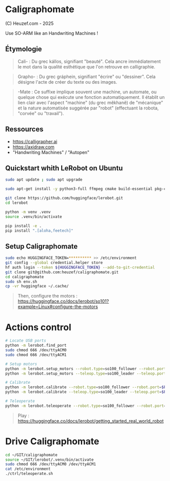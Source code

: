 # Caligraphomate
(C) Heuzef.com - 2025

Use SO-ARM like an Handwriting Machines !

## Étymologie
> Cali- : Du grec kállos, signifiant "beauté". Cela ancre immédiatement le mot dans la qualité esthétique que l'on retrouve en calligraphie.

> Grapho- : Du grec gráphein, signifiant "écrire" ou "dessiner". Cela désigne l'acte de créer du texte ou des images.

> -Mate : Ce suffixe implique souvent une machine, un automate, ou quelque chose qui exécute une fonction automatiquement. Il établit un lien clair avec l'aspect "machine" (du grec mêkhanê) de "mécanique" et la nature automatisée suggérée par "robot" (effectuant la robota, "corvée" ou "travail").

## Ressources
* https://calligrapher.ai
* https://axidraw.com
* "Handwriting Machines" / "Autopen"

## Quickstart whith LeRobot on Ubuntu

```bash
sudo apt update ; sudo apt upgrade

sudo apt-get install -y python3-full ffmpeg cmake build-essential pkg-config libavformat-dev libavcodec-dev libavdevice-dev libavutil-dev libswscale-dev libswresample-dev libavfilter-dev pkg-config python-is-python3

git clone https://github.com/huggingface/lerobot.git
cd lerobot

python -m venv .venv
source .venv/bin/activate

pip install -e .
pip install ".[aloha,feetech]"
```

## Setup Caligraphomate

```bash
sudo echo HUGGINGFACE_TOKEN=********** >> /etc/environment
git config --global credential.helper store
hf auth login --token ${HUGGINGFACE_TOKEN} --add-to-git-credential
git clone git@github.com:heuzef/caligraphomate.git
cd caligraphomate
sudo sh env.sh
cp -vr huggingface ~/.cache/
```

> Then, configure the motors : https://huggingface.co/docs/lerobot/so101?example=Linux#configure-the-motors

# Actions control

```bash
# Locate USB ports
python -m lerobot.find_port
sudo chmod 666 /dev/ttyACM0
sudo chmod 666 /dev/ttyACM1

# Setup motors
python -m lerobot.setup_motors --robot.type=so100_follower --robot.port=$PORT_FOLLOWER
python -m lerobot.setup_motors --teleop.type=so100_leader --teleop.port=$PORT_LEADER

# Calibrate
python -m lerobot.calibrate --robot.type=so100_follower --robot.port=$PORT_FOLLOWER --robot.id=follower
python -m lerobot.calibrate --teleop.type=so100_leader --teleop.port=$PORT_LEADER --teleop.id=leader

# Teleoperate
python -m lerobot.teleoperate --robot.type=so100_follower --robot.port=$PORT_FOLLOWER --robot.id=follower --teleop.type=so100_leader --teleop.port=$PORT_LEADER --teleop.id=leader
```

> Play : https://huggingface.co/docs/lerobot/getting_started_real_world_robot

# Drive Caligraphomate

```bash
cd ~/GIT/caligraphomate
source ~/GIT/lerobot/.venv/bin/activate
sudo chmod 666 /dev/ttyACM0 /dev/ttyACM1
cat /etc/environment
./ctrl/teleoperate.sh 
```